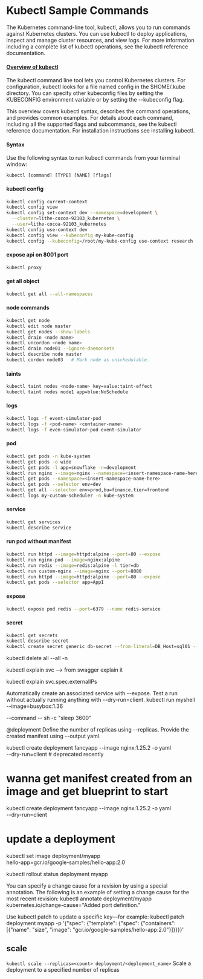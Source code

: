# Kubectl Sample Commands

 The Kubernetes command-line tool, kubectl, allows you to run commands against Kubernetes clusters. You can use kubectl to deploy applications, inspect and manage cluster resources, and view logs. For more information including a complete list of kubectl operations, see the kubectl reference documentation.

 #### [Overview of kubectl](https://kubernetes.io/docs/reference/kubectl/overview/)

The kubectl command line tool lets you control Kubernetes clusters. For configuration, kubectl looks for a file named config in the $HOME/.kube directory. You can specify other kubeconfig files by setting the KUBECONFIG environment variable or by setting the --kubeconfig flag.

This overview covers kubectl syntax, describes the command operations, and provides common examples. For details about each command, including all the supported flags and subcommands, see the kubectl reference documentation. For installation instructions see installing kubectl.

#### Syntax
Use the following syntax to run kubectl commands from your terminal window:
```
kubectl [command] [TYPE] [NAME] [flags]
```
#### kubectl config

```bash
kubectl config current-context
kubectl config view
kubectl config set-context dev --namespace=development \
  --cluster=lithe-cocoa-92103_kubernetes \
  --user=lithe-cocoa-92103_kubernetes
kubectl config use-context dev
kubectl config view --kubeconfig my-kube-config
kubectl config --kubeconfig=/root/my-kube-config use-context research
```
#### expose api on 8001 port
```bash
kubectl proxy
```
#### get all object

```bash
kubectl get all --all-namespaces
```
#### node commands

```bash
kubectl get node
kubectl edit node master
kubectl get nodes --show-labels
kubectl drain <node name>
kubectl uncordon <node name>
kubectl drain node01 --ignore-daemonsets
kubectl describe node master
kubectl cordon node03   # Mark node as unschedulable.

```

#### taints

```bash
kubectl taint nodes <node-name> key=value:taint-effect
kubectl taint nodes node1 app=blue:NoSchedule
```


#### logs

```bash
kubectl logs -f event-simulator-pod
kubectl logs -f <pod-name> <container-name>
kubectl logs -f even-simulator-pod event-simulator
```
#### pod

```bash
kubectl get pods -n kube-system
kubectl get pods -o wide
kubectl get pods -l app=snowflake -n=development
kubectl run nginx --image=nginx --namespace=<insert-namespace-name-here>
kubectl get pods --namespace=<insert-namespace-name-here>
kubectl get pods --selector env=dev
kubectl get all --selector env=prod,bu=finance,tier=frontend
kubectl logs my-custom-scheduler -n kube-system
```

#### service

```bash
kubectl get services
kubectl describe service
```
#### run pod without manifest

```bash
kubectl run httpd --image=httpd:alpine --port=80 --expose
kubectl run nginx-pod --image=nginx:alpine
kubectl run redis --image=redis:alpine -l tier=db
kubectl run custom-nginx --image=nginx --port=8080
kubectl run httpd --image=httpd:alpine --port=80 --expose
kubectl get pods --selector app=App1
```

#### expose

```bash
kubectl expose pod redis --port=6379 --name redis-service
```
#### secret

```bash
kubectl get secrets
kubectl describe secret
kubectl create secret generic db-secret --from-literal=DB_Host=sql01 --from-literal=DB_User=root --from-literal=DB_Password=password123
```

kubectl delete all --all -n <namespace>

kubectl explain svc --> from swagger explain it

kubectl explain svc.spec.externalIPs

Automatically create an associated service with --expose.
Test a run without actually running anything with --dry-run=client.
kubectl run myshell --image=busybox:1.36

--command -- sh -c "sleep 3600"

@deployment
Define the number of replicas using --replicas.
Provide the created manifest using --output yaml.

kubectl create deployment fancyapp --image nginx:1.25.2 -o yaml \
--dry-run=client  # deprecated recently

# wanna get manifest created from an image and get blueprint to start
kubectl create deployment fancyapp --image nginx:1.25.2 -o yaml \
--dry-run=client 

# update a deployment
kubectl set image deployment/myapp \
hello-app=gcr.io/google-samples/hello-app:2.0

kubectl rollout status deployment myapp

You can specify a
change cause for a revision by using a special annotation. The following is an example
of setting a change cause for the most recent revision:
kubectl annotate deployment/myapp \
kubernetes.io/change-cause="Added port definition."

Use kubectl patch to update a specific key—for example:
kubectl patch deployment myapp -p '{"spec": {"template":
{"spec": {"containers":
[{"name": "size", "image": "gcr.io/google-samples/hello-app:2.0"}]}}}}'

## scale

`kubectl scale --replicas=<count> deployment/<deployment_name>` Scale a deployment to a specified number of replicas